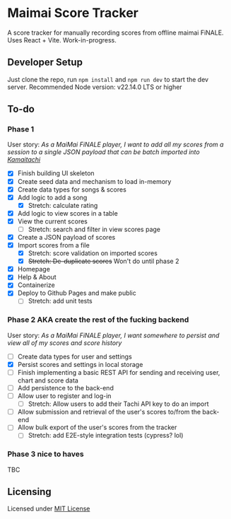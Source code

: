# Maimai Score Tracker

A score tracker for manually recording scores from offline maimai FiNALE.
Uses React + Vite. Work-in-progress.

## Developer Setup

Just clone the repo, run `npm install` and `npm run dev` to start the dev server.
Recommended Node version: v22.14.0 LTS or higher

## To-do

### Phase 1

User story: _As a MaiMai FiNALE player, I want to add all my scores from a session to a single JSON payload that can be batch imported into [Kamaitachi](https://kamai.tachi.ac)_

- [x] Finish building UI skeleton
- [x] Create seed data and mechanism to load in-memory
- [x] Create data types for songs & scores
- [x] Add logic to add a song
  - [x] Stretch: calculate rating
- [x] Add logic to view scores in a table
- [x] View the current scores
  - [ ] Stretch: search and filter in view scores page
- [x] Create a JSON payload of scores
- [x] Import scores from a file
  - [x] Stretch: score validation on imported scores
  - [x] ~~Stretch: De-duplicate scores~~ Won't do until phase 2
- [x] Homepage
- [x] Help & About
- [x] Containerize
- [x] Deploy to Github Pages and make public
  - [ ] Stretch: add unit tests

### Phase 2 AKA create the rest of the fucking backend

User story: _As a MaiMai FiNALE player, I want somewhere to persist and view all of my scores and score history_

- [ ] Create data types for user and settings
- [x] Persist scores and settings in local storage
- [ ] Finish implementing a basic REST API for sending and receiving user, chart and score data
- [ ] Add persistence to the back-end
- [ ] Allow user to register and log-in
  - [ ] Stretch: Allow users to add their Tachi API key to do an import
- [ ] Allow submission and retrieval of the user's scores to/from the back-end
- [ ] Allow bulk export of the user's scores from the tracker
  - [ ] Stretch: add E2E-style integration tests (cypress? lol)

### Phase 3 nice to haves

TBC

## Licensing

Licensed under [MIT License](./LICENSE)
